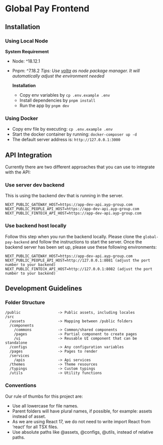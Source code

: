 # Global Pay Frontend  

## Installation

### Using Local Node

**System Requirement**
- Node: ^18.12.1
- Pnpm: ^7.18.2
*Tips: Use [volta](https://volta.sh/) as node package manager. It will automatically adjust the environment needed* 
  
  **Installation**
  - Copy env variables by `cp .env.example .env`
  - Install dependencies by `pnpm install`
  - Run the app by `pnpm dev`   

### Using Docker

- Copy env file by executing: `cp .env.example .env`
- Start the docker container by running: `docker-composer up -d`
- The default server address is: `http://127.0.0.1:3000`

## API Integration
Currently there are two different approaches that you can use to integrate with the API:

### Use server dev backend
This is using the backend dev that is running in the server.

```
NEXT_PUBLIC_GATEWAY_HOST=https://app-dev-api.ayp-group.com
NEXT_PUBLIC_PEOPLE_API_HOST=https://app-dev-api.ayp-group.com
NEXT_PUBLIC_FINTECH_API_HOST=https://app-dev-api.ayp-group.com
```

### Use backend host locally
Follow this step when you run the backend locally.
Please clone the `global-pay-backend` and follow the instructions to start the server.
Once the backend server has been set up, please use these following environments:

```
NEXT_PUBLIC_GATEWAY_HOST=https://app-dev-api.ayp-group.com
NEXT_PUBLIC_PEOPLE_API_HOST=http://127.0.0.1:8081 (adjust the port number to your backend)
NEXT_PUBLIC_FINTECH_API_HOST=http://127.0.0.1:8082 (adjust the port number to your backend)
```


## Development Guidelines

### Folder Structure
```
/public                 -> Public assets, including locales
/src                    
  /assets               -> Mapping between /public folders 
  /components         
    /commons            -> Common/shared components
    /pages              -> Partial component to create pages
    /ui                 -> Reusable UI component that can be standalone
  /configs              -> Any configuration variables
  /pages                -> Pages to render
  /services       
    /apis               -> Api services
  /themes               -> Theme resources
  /typings              -> Custom typings
  /utils                -> Utility functions
```

### Conventions
Our rule of thumbs for this project are:

- Use all lowercase for file names.
- Parent folders will have plural names, if possible, for example: assets instead of asset.
- As we are using React 17, we do not need to write import React from ‘react’ for all TSX files.
- Use absolute paths like @assets, @configs, @utils, instead of relative paths.
